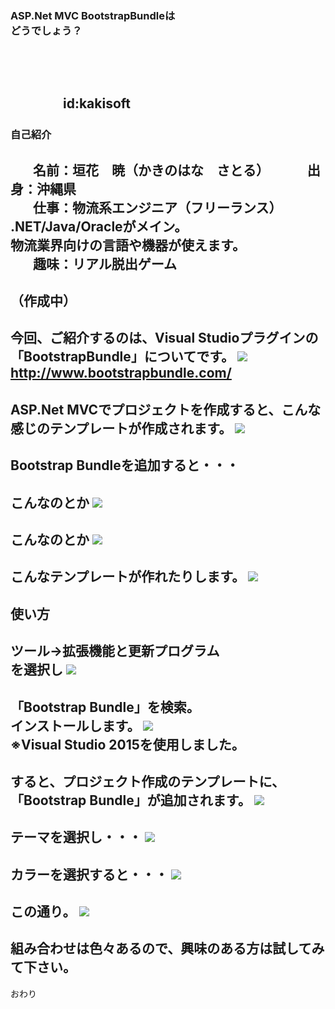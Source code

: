 <h3 style="text-transform:none;">ASP.Net MVC BootstrapBundleは<br>どうでしょう？</h3>
<!--
本当は、
「### タイトル」
って書きたいんだけど、それだと全部大文字になっちゃうんだよ。
設定でどうにかできるかもしれないけど、分からなかったから、こうした。
-->



　
　  
　  
　　　　id:kakisoft
---
### 自己紹介  
　  
**名前**：垣花　暁（かきのはな　さとる）    
　  
**出身**：沖縄県  
　  
**仕事**：物流系エンジニア（フリーランス）  
.NET/Java/Oracleがメイン。  
物流業界向けの言語や機器が使えます。  
　  
**趣味**：リアル脱出ゲーム
---
（作成中）
---
今回、ご紹介するのは、Visual Studioプラグインの「BootstrapBundle」についてです。
<img src="assets/001.png"/>  
http://www.bootstrapbundle.com/
---
ASP.Net MVCでプロジェクトを作成すると、こんな感じのテンプレートが作成されます。
<img src="assets/002.png"/>  
---
Bootstrap Bundleを追加すると・・・
---
こんなのとか
<img src="assets/003.png"/>  
---
こんなのとか
<img src="assets/004.png"/>  
---
こんなテンプレートが作れたりします。
<img src="assets/005.png"/>  
---
使い方
---
ツール→拡張機能と更新プログラム  
を選択し
<img src="assets/006.png"/>  
---
「Bootstrap Bundle」を検索。  
インストールします。
<img src="assets/007.png"/>  
※Visual Studio 2015を使用しました。
---
すると、プロジェクト作成のテンプレートに、  
「Bootstrap Bundle」が追加されます。
<img src="assets/008.png"/>  
---
テーマを選択し・・・
<img src="assets/009.png"/>  
---
カラーを選択すると・・・
<img src="assets/010.png"/>  
---
この通り。
<img src="assets/011.png"/>  
---
組み合わせは色々あるので、興味のある方は試してみて下さい。
---
おわり
